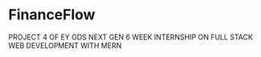 # FinanceFlow
 PROJECT 4 OF EY GDS NEXT GEN 6 WEEK INTERNSHIP ON FULL STACK WEB DEVELOPMENT WITH MERN

